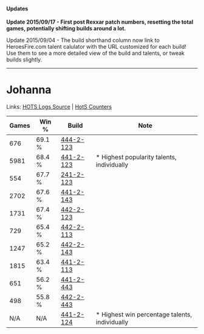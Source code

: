 #### Updates
**Update 2015/09/17 - First post Rexxar patch numbers, resetting the total games, potentially shifting builds around a lot.**

Update 2015/09/04 - The build shorthand column now link to HeroesFire.com talent calulator with the URL customized for each build!  
Use them to see a more detailed view of the build and talents, or tweak builds slightly.

***

# Johanna

Links: [HOTS Logs Source](https://www.hotslogs.com/Sitewide/HeroDetails?Hero=Johanna) | [HotS Counters](http://hotscounters.com/#/hero/Johanna)

Games  | Win %  | Build     | Note
-----  | -----  | -----     | ----
676    | 69.1 % | [444-2-123](http://www.heroesfire.com/hots/talent-calculator/johanna#t5wB) | 
5981   | 68.4 % | [441-2-123](http://www.heroesfire.com/hots/talent-calculator/johanna#s-bR) | * Highest popularity talents, individually
554    | 67.7 % | [241-2-123](http://www.heroesfire.com/hots/talent-calculator/johanna#lMJR) | 
2702   | 67.6 % | [441-2-143](http://www.heroesfire.com/hots/talent-calculator/johanna#s-bl) | 
1731   | 67.4 % | [442-2-123](http://www.heroesfire.com/hots/talent-calculator/johanna#t11h) | 
729    | 65.4 % | [442-2-113](http://www.heroesfire.com/hots/talent-calculator/johanna#t11X) | 
1247   | 65.2 % | [442-2-143](http://www.heroesfire.com/hots/talent-calculator/johanna#t11_) | 
1815   | 63.4 % | [441-2-113](http://www.heroesfire.com/hots/talent-calculator/johanna#s-bH) | 
651    | 56.2 % | [441-2-443](http://www.heroesfire.com/hots/talent-calculator/johanna#s-gR) | 
498    | 55.8 % | [442-2-443](http://www.heroesfire.com/hots/talent-calculator/johanna#t16h) | 
N/A    | N/A    | [441-2-124](http://www.heroesfire.com/hots/talent-calculator/johanna#s-bS) | * Highest win percentage talents, individually
